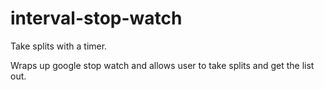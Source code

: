 # interval-stop-watch
Take splits with a timer.

Wraps up google stop watch and allows user to take splits and get the list out.
